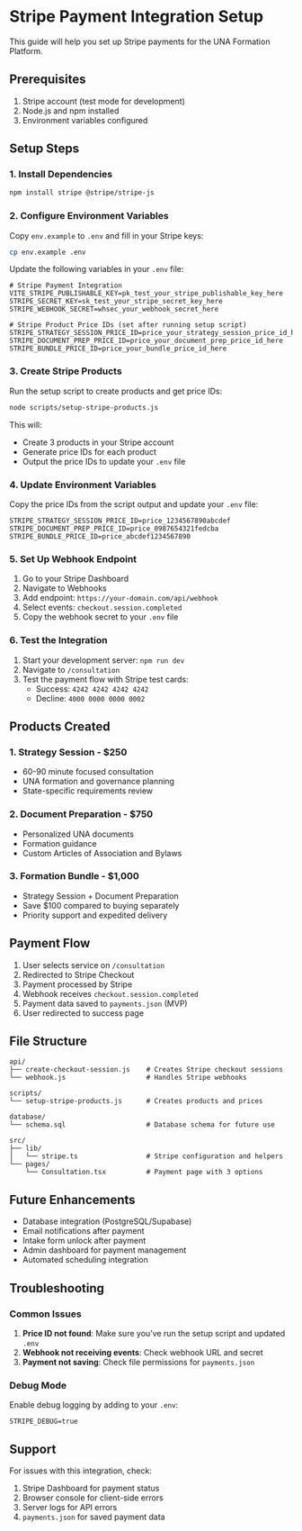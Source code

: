 # Stripe Payment Integration Setup

This guide will help you set up Stripe payments for the UNA Formation Platform.

## Prerequisites

1. Stripe account (test mode for development)
2. Node.js and npm installed
3. Environment variables configured

## Setup Steps

### 1. Install Dependencies

```bash
npm install stripe @stripe/stripe-js
```

### 2. Configure Environment Variables

Copy `env.example` to `.env` and fill in your Stripe keys:

```bash
cp env.example .env
```

Update the following variables in your `.env` file:

```env
# Stripe Payment Integration
VITE_STRIPE_PUBLISHABLE_KEY=pk_test_your_stripe_publishable_key_here
STRIPE_SECRET_KEY=sk_test_your_stripe_secret_key_here
STRIPE_WEBHOOK_SECRET=whsec_your_webhook_secret_here

# Stripe Product Price IDs (set after running setup script)
STRIPE_STRATEGY_SESSION_PRICE_ID=price_your_strategy_session_price_id_here
STRIPE_DOCUMENT_PREP_PRICE_ID=price_your_document_prep_price_id_here
STRIPE_BUNDLE_PRICE_ID=price_your_bundle_price_id_here
```

### 3. Create Stripe Products

Run the setup script to create products and get price IDs:

```bash
node scripts/setup-stripe-products.js
```

This will:
- Create 3 products in your Stripe account
- Generate price IDs for each product
- Output the price IDs to update your `.env` file

### 4. Update Environment Variables

Copy the price IDs from the script output and update your `.env` file:

```env
STRIPE_STRATEGY_SESSION_PRICE_ID=price_1234567890abcdef
STRIPE_DOCUMENT_PREP_PRICE_ID=price_0987654321fedcba
STRIPE_BUNDLE_PRICE_ID=price_abcdef1234567890
```

### 5. Set Up Webhook Endpoint

1. Go to your Stripe Dashboard
2. Navigate to Webhooks
3. Add endpoint: `https://your-domain.com/api/webhook`
4. Select events: `checkout.session.completed`
5. Copy the webhook secret to your `.env` file

### 6. Test the Integration

1. Start your development server: `npm run dev`
2. Navigate to `/consultation`
3. Test the payment flow with Stripe test cards:
   - Success: `4242 4242 4242 4242`
   - Decline: `4000 0000 0000 0002`

## Products Created

### 1. Strategy Session - $250
- 60-90 minute focused consultation
- UNA formation and governance planning
- State-specific requirements review

### 2. Document Preparation - $750
- Personalized UNA documents
- Formation guidance
- Custom Articles of Association and Bylaws

### 3. Formation Bundle - $1,000
- Strategy Session + Document Preparation
- Save $100 compared to buying separately
- Priority support and expedited delivery

## Payment Flow

1. User selects service on `/consultation`
2. Redirected to Stripe Checkout
3. Payment processed by Stripe
4. Webhook receives `checkout.session.completed`
5. Payment data saved to `payments.json` (MVP)
6. User redirected to success page

## File Structure

```
api/
├── create-checkout-session.js    # Creates Stripe checkout sessions
└── webhook.js                    # Handles Stripe webhooks

scripts/
└── setup-stripe-products.js      # Creates products and prices

database/
└── schema.sql                    # Database schema for future use

src/
├── lib/
│   └── stripe.ts                 # Stripe configuration and helpers
└── pages/
    └── Consultation.tsx          # Payment page with 3 options
```

## Future Enhancements

- Database integration (PostgreSQL/Supabase)
- Email notifications after payment
- Intake form unlock after payment
- Admin dashboard for payment management
- Automated scheduling integration

## Troubleshooting

### Common Issues

1. **Price ID not found**: Make sure you've run the setup script and updated `.env`
2. **Webhook not receiving events**: Check webhook URL and secret
3. **Payment not saving**: Check file permissions for `payments.json`

### Debug Mode

Enable debug logging by adding to your `.env`:

```env
STRIPE_DEBUG=true
```

## Support

For issues with this integration, check:
1. Stripe Dashboard for payment status
2. Browser console for client-side errors
3. Server logs for API errors
4. `payments.json` for saved payment data


